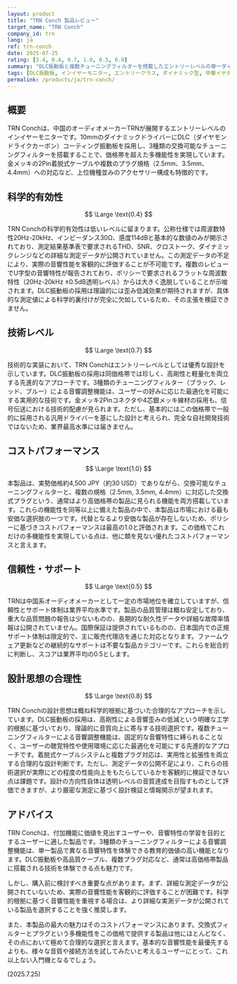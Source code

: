 ```yaml
---
layout: product
title: "TRN Conch 製品レビュー"
target_name: "TRN Conch"
company_id: trn
lang: ja
ref: trn-conch
date: 2025-07-25
rating: [3.4, 0.4, 0.7, 1.0, 0.5, 0.8]
summary: "DLC振動板と複数チューニングフィルターを搭載したエントリーレベルの単一ダイナミック型IEM。多機能性に加え、その機能性を考慮すると優れたコストパフォーマンスを持つが、詳細な測定データ不足が課題。"
tags: [DLC振動板, インイヤーモニター, エントリークラス, ダイナミック型, 中華イヤホン]
permalink: /products/ja/trn-conch/
---
```

## 概要

TRN Conchは、中国のオーディオメーカーTRNが展開するエントリーレベルのインイヤーモニターです。10mmのダイナミックドライバーにDLC（ダイヤモンドライクカーボン）コーティング振動板を採用し、3種類の交換可能なチューニングフィルターを搭載することで、価格帯を超えた多機能性を実現しています。金メッキの2Pin着脱式ケーブルや複数のプラグ規格（2.5mm、3.5mm、4.4mm）への対応など、上位機種並みのアクセサリー構成も特徴的です。

## 科学的有効性

$$ \Large \text{0.4} $$

TRN Conchの科学的有効性は低いレベルに留まります。公称仕様では周波数特性20Hz-20kHz、インピーダンス30Ω、感度114dBと基本的な数値のみが開示されており、測定結果基準表で要求されるTHD、SNR、クロストーク、ダイナミックレンジなどの詳細な測定データが公開されていません。この測定データの不足により、実際の音響性能を客観的に評価することが不可能です。複数のレビューでU字型の音響特性が報告されており、ポリシーで要求されるフラットな周波数特性（20Hz-20kHz ±0.5dB透明レベル）からは大きく逸脱していることが示唆されます。DLC振動板の採用は理論的には歪み低減効果が期待されますが、具体的な測定値による科学的裏付けが完全に欠如しているため、その主張を検証できません。

## 技術レベル

$$ \Large \text{0.7} $$

技術的な実装において、TRN Conchはエントリーレベルとしては優秀な設計を示しています。DLC振動板の採用は同価格帯では珍しく、高剛性と軽量化を両立する先進的なアプローチです。3種類のチューニングフィルター（ブラック、レッド、ブルー）による音響調整機能は、ユーザーの好みに応じた最適化を可能にする実用的な技術です。金メッキ2Pinコネクタや4芯銀メッキ線材の採用も、信号伝送における技術的配慮が見られます。ただし、基本的にはこの価格帯で一般的に採用される汎用ドライバーを基にした設計と考えられ、完全な自社開発技術ではないため、業界最高水準には届きません。

## コストパフォーマンス

$$ \Large \text{1.0} $$

本製品は、実勢価格約4,500 JPY（約30 USD）でありながら、交換可能なチューニングフィルターと、複数の規格（2.5mm, 3.5mm, 4.4mm）に対応した交換式プラグという、通常はより高価格帯の製品に見られる機能を両方搭載しています。これらの機能性を同等以上に備えた製品の中で、本製品は市場における最も安価な選択肢の一つです。代替となるより安価な製品が存在しないため、ポリシーに基づきコストパフォーマンスは最高の1.0と評価されます。この価格でこれだけの多機能性を実現している点は、他に類を見ない優れたコストパフォーマンスと言えます。

## 信頼性・サポート

$$ \Large \text{0.5} $$

TRNは中国系オーディオメーカーとして一定の市場地位を確立していますが、信頼性とサポート体制は業界平均水準です。製品の品質管理は概ね安定しており、重大な品質問題の報告は少ないものの、長期的な耐久性データや詳細な故障率情報は公開されていません。国際保証は提供されているものの、日本国内での正規サポート体制は限定的で、主に販売代理店を通じた対応となります。ファームウェア更新などの継続的なサポートは不要な製品カテゴリーです。これらを総合的に判断し、スコアは業界平均の0.5とします。

## 設計思想の合理性

$$ \Large \text{0.8} $$

TRN Conchの設計思想は概ね科学的根拠に基づいた合理的なアプローチを示しています。DLC振動板の採用は、高剛性による音響歪みの低減という明確な工学的根拠に基づいており、理論的に音質向上に寄与する技術選択です。複数チューニングフィルターによる音響調整機能は、固定的な音響特性に縛られることなく、ユーザーの聴覚特性や使用環境に応じた最適化を可能にする先進的なアプローチです。着脱式ケーブルシステムと複数プラグ対応は、実用性と拡張性を両立する合理的な設計判断です。ただし、測定データの公開不足により、これらの技術選択が実際にどの程度の性能向上をもたらしているかを客観的に検証できない点は課題です。設計の方向性自体は透明レベルの音質達成を目指すものとして評価できますが、より厳密な測定に基づく設計検証と情報開示が望まれます。

## アドバイス

TRN Conchは、付加機能に価値を見出すユーザーや、音響特性の学習を目的とするユーザーに適した製品です。3種類のチューニングフィルターによる音響調整機能は、単一製品で異なる音響特性を体験できる教育的価値の高い機能となります。DLC振動板や高品質ケーブル、複数プラグ対応など、通常は高価格帯製品に搭載される技術を体験できる点も魅力です。

しかし、購入前に検討すべき重要な点があります。まず、詳細な測定データが公開されていないため、実際の音響性能を客観的に評価することが困難です。科学的根拠に基づく音響性能を重視する場合は、より詳細な実測データが公開されている製品を選択することを強く推奨します。

また、本製品の最大の魅力はそのコストパフォーマンスにあります。交換式フィルターとプラグという多機能性をこの価格で提供する製品は他にほとんどなく、その点において極めて合理的な選択と言えます。基本的な音響性能を最優先するよりも、様々な音質や接続方法を試してみたいと考えるユーザーにとって、これ以上ない入門機となるでしょう。

(2025.7.25)
